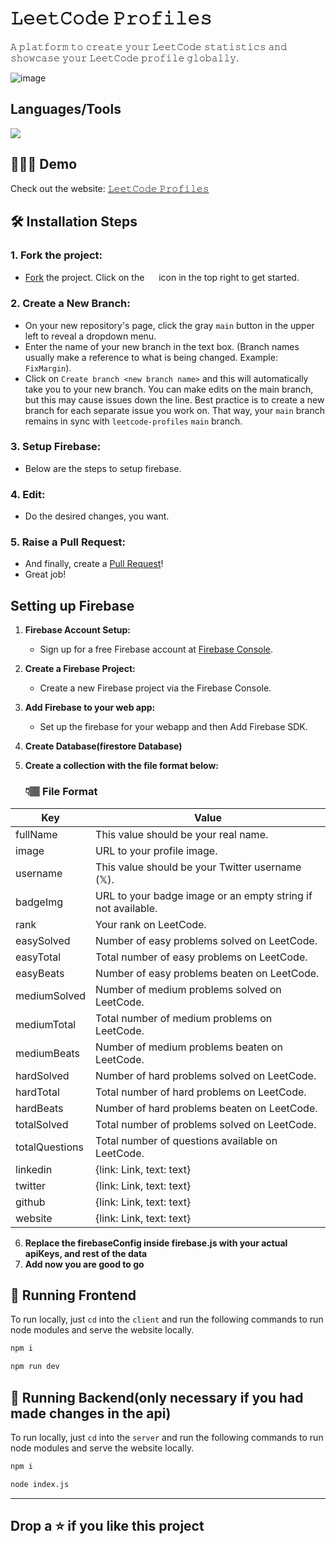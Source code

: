 # 𝙻𝚎𝚎𝚝𝙲𝚘𝚍𝚎  𝙿𝚛𝚘𝚏𝚒𝚕𝚎𝚜

𝙰 𝚙𝚕𝚊𝚝𝚏𝚘𝚛𝚖 𝚝𝚘 𝚌𝚛𝚎𝚊𝚝𝚎 𝚢𝚘𝚞𝚛 𝙻𝚎𝚎𝚝𝙲𝚘𝚍𝚎 𝚜𝚝𝚊𝚝𝚒𝚜𝚝𝚒𝚌𝚜 𝚊𝚗𝚍 𝚜𝚑𝚘𝚠𝚌𝚊𝚜𝚎 𝚢𝚘𝚞𝚛 𝙻𝚎𝚎𝚝𝙲𝚘𝚍𝚎 𝚙𝚛𝚘𝚏𝚒𝚕𝚎 𝚐𝚕𝚘𝚋𝚊𝚕𝚕𝚢.

![image](https://github.com/druvkotwani/Leetcode-Profiles/assets/96691139/6ce0aab2-1d74-4319-a436-e6663587da71)




## Languages/Tools

<a href="">
    <img src="https://skillicons.dev/icons?i=tailwindcss,js,react,firebase,vercel" />
  </a>

## 👩🏽‍💻 Demo
Check out the website: [𝙻𝚎𝚎𝚝𝙲𝚘𝚍𝚎 𝙿𝚛𝚘𝚏𝚒𝚕𝚎𝚜](https://leetcode-profiles.vercel.app/)


## 🛠️ Installation Steps

### 1. Fork the project:
- [Fork](https://github.com/druvkotwani/Leetcode-Profiles) the project. Click on the <a href="https://github.com/druvkotwani/Leetcode-Profiles/fork"><img src="https://i.imgur.com/G4z1kEe.png" height="15" width="15"></a> icon in the top right to get started.

### 2. Create a New Branch:
- On your new repository's page, click the gray `main` button in the upper left to reveal a dropdown menu.
- Enter the name of your new branch in the text box. (Branch names usually make a reference to what is being changed. Example: `FixMargin`).
- Click on `Create branch <new branch name>` and this will automatically take you to your new branch. You can make edits on the main branch, but this may cause issues down the line. Best practice is to create a new branch for each separate issue you work on. That way, your `main` branch remains in sync with `leetcode-profiles` `main` branch.

### 3. Setup Firebase:
- Below are the steps to setup firebase.

### 4. Edit:
- Do the desired changes, you want.

### 5. Raise a Pull Request:
- And finally, create a [Pull Request](https://help.github.com/en/github/collaborating-with-issues-and-pull-requests/creating-a-pull-request)!
- Great job! 


## Setting up Firebase 

1. **Firebase Account Setup:**
   - Sign up for a free Firebase account at [Firebase Console](https://console.firebase.google.com/).

2. **Create a Firebase Project:**
   - Create a new Firebase project via the Firebase Console.

3. **Add Firebase to your web app:**
   - Set up the firebase for your webapp and then Add Firebase SDK.

4. **Create Database(firestore Database)**

5. **Create a collection with the file format below:**

  
   ### 👇🏽 File Format
| Key              | Value                                                                                                                                                                                                                                                      |
|------------------|------------------------------------------------------------------------------------------------------------------------------------------------------------------------------------------------------------------------------------------------------------|
| fullName         | This value should be your real name.                                                                                                                                                                                                                        |
| image            | URL to your profile image.                                                                                                                                                                                                                                  |
| username         | This value should be your Twitter username (𝕏).                                                                                                                                                                                                             |
| badgeImg         | URL to your badge image or an empty string if not available.                                                                                                                                                                                                |
| rank             | Your rank on LeetCode.                                                                                                                                                                                                                                      |
| easySolved       | Number of easy problems solved on LeetCode.                                                                                                                                                                                                                  |
| easyTotal        | Total number of easy problems on LeetCode.                                                                                                                                                                                                                  |
| easyBeats        | Number of easy problems beaten on LeetCode.                                                                                                                                                                                                                 |
| mediumSolved     | Number of medium problems solved on LeetCode.                                                                                                                                                                                                               |
| mediumTotal      | Total number of medium problems on LeetCode.                                                                                                                                                                                                                |
| mediumBeats      | Number of medium problems beaten on LeetCode.|
| hardSolved       | Number of hard problems solved on LeetCode.|
| hardTotal        | Total number of hard problems on LeetCode.|
| hardBeats        | Number of hard problems beaten on LeetCode.|
| totalSolved      | Total number of problems solved on LeetCode.|
| totalQuestions   | Total number of questions available on LeetCode.|
| linkedin         | {link: Link, text: text}|
| twitter          | {link: Link, text: text}|
| github           | {link: Link, text: text}|
| website          | {link: Link, text: text} |

6. **Replace the firebaseConfig inside firebase.js with your actual apiKeys, and rest of the data**
7. **Add now you are good to go**

## 🚀 Running Frontend
To run locally, just `cd` into the `client` and run the following commands to run node modules and serve the website locally.
```bash
npm i
```

```bash
npm run dev
```

## 🚀 Running Backend(only necessary if you had made changes in the api)
To run locally, just `cd` into the `server` and run the following commands to run node modules and serve the website locally.
```bash
npm i
```

```bash
node index.js
```




<hr/>

## Drop a ⭐ if you like this project
